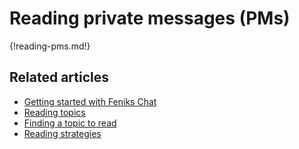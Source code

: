 # Reading private messages (PMs)

{!reading-pms.md!}

## Related articles

* [Getting started with Feniks Chat](/help/getting-started-with-zulip)
* [Reading topics](/help/reading-topics)
* [Finding a topic to read](/help/finding-a-topic-to-read)
* [Reading strategies](/help/reading-strategies)
